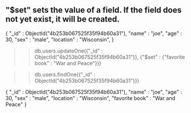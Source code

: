 ## "$set" sets the value of a field. If the field does not yet exist, it will be created.

{
  "_id" : ObjectId("4b253b067525f35f94b60a31"),
  "name" : "joe",
  "age" : 30,
  "sex" : "male",
  "location" : "Wisconsin",
}
 
>> db.users.updateOne({"_id" : ObjectId("4b253b067525f35f94b60a31")}, {"$set" : {"favorite book" : "War and Peace"}})

>> db.users.findOne({"_id" : ObjectId("4b253b067525f35f94b60a31")})


{
  "_id" : ObjectId("4b253b067525f35f94b60a31"),
  "name" : "joe",
  "age" : 30,
  "sex" : "male",
  "location" : "Wisconsin",
  "favorite book" : "War and Peace"
}
